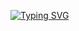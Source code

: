 <a href="https://git.io/typing-svg"><img src="https://readme-typing-svg.herokuapp.com?font=Fira+Code&pause=1000&color=BB8AF7&background=9391FF00&center=true&vCenter=true&width=435&lines=HI+THERE+%E2%9A%A1;I+am+A-MAX+from+India;I+am+studying+in+grade+8+" alt="Typing SVG" /></a>
